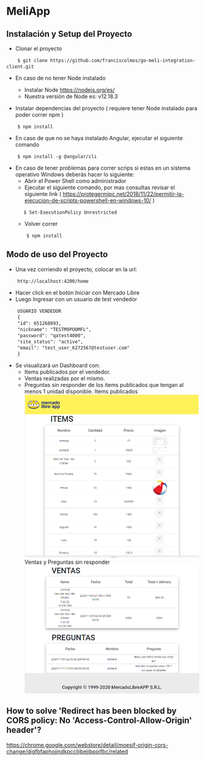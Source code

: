 # MeliApp

## Instalación y Setup del Proyecto

* Clonar el proyecto
```
    $ git clone https://github.com/franciscolmos/go-meli-integration-client.git
```

* En caso de no tener Node instalado
    * Instalar Node https://nodejs.org/es/
    * Nuestra versión de Node es: v12.18.3

* Instalar dependencias del proyecto ( requiere tener Node instalado para poder correr npm )
```
    $ npm install
```

* En caso de que no se haya instalado Angular, ejecutar el siguiente comando
```
    $ npm install -g @angular/cli
```

* En caso de tener problemas para correr scrips si estas en un sistema operativo Windows deberás hacer lo siguiente:
    * Abrir el Power Shell como administrador
    * Ejecutar el siguiente comando, por mas consultas revisar el siguiente link ( https://protegermipc.net/2018/11/22/permitir-la-ejecucion-de-scripts-powershell-en-windows-10/ )
    ```
       $ Set-ExecutionPolicy Unrestricted
    ```
    * Volver correr
    ```
        $ npm install
    ```

## Modo de uso del Proyecto
* Una vez corriendo el proyecto, colocar en la url:
```
    http://localhost:4200/home
```
* Hacer click en el botón Iniciar con Mercado Libre
* Luego Ingresar con un usuario de test vendedor
```
    USUARIO VENDEDOR
    {
    "id": 651268893,
    "nickname": "TESTM9POOMFL",
    "password": "qatest4000",
    "site_status": "active",
    "email": "test_user_6272567@testuser.com"
    }
```
* Se visualizará un Dashboard con:
    * Items publicados por el vendedor.
    * Ventas realizadas por el mismo.
    * Preguntas sin responder de los items publicados que tengan al menos 1 unidad disponible.
    Items publicados
    ![Items Publicados](src\assets\items.png)
    Ventas y Preguntas sin responder
    ![Ventas y Preguntas](src\assets\ventasYPreguntas.png)



## How to solve 'Redirect has been blocked by CORS policy: No 'Access-Control-Allow-Origin' header'?

https://chrome.google.com/webstore/detail/moesif-origin-cors-change/digfbfaphojjndkpccljibejjbppifbc/related

